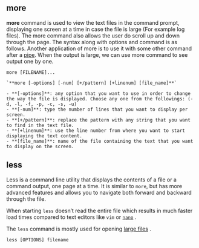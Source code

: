 ## more
**more** command is used to view the text files in the command prompt, displaying one screen at a time in case the file is large (For example log files). The more command also allows the user do scroll up and down through the page. The syntax along with options and command is as follows. Another application of more is to use it with some other command after a [pipe](https://www.geeksforgeeks.org/piping-in-unix-or-linux/). When the output is large, we can use more command to see output one by one.

`more [FILENAME]...`

````
`**more [-options] [-num] [+/pattern] [+linenum] [file_name]**`

- **[-options]**: any option that you want to use in order to change the way the file is displayed. Choose any one from the followings: (-d, -l, -f, -p, -c, -s, -u)
- **[-num]**: type the number of lines that you want to display per screen.
- **[+/pattern]**: replace the pattern with any string that you want to find in the text file.
- **[+linenum]**: use the line number from where you want to start displaying the text content.
- **[file_name]**: name of the file containing the text that you want to display on the screen.

````

## less

Less is a command line utility that displays the contents of a file or a command output, one page at a time. It is similar to `more`, but has more advanced features and allows you to navigate both forward and backward through the file.

When starting `less` doesn’t read the entire file which results in much faster load times compared to text editors like `vim` or [`nano`](https://linuxize.com/post/how-to-use-nano-text-editor/) .

The `less` command is mostly used for opening [large files](https://linuxize.com/post/find-large-files-in-linux/) .

`less [OPTIONS] filename`


